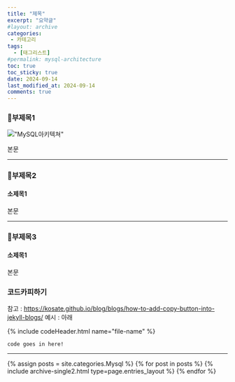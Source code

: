 ```yaml
---
title: "제목"
excerpt: "요약글"
#layout: archive
categories:
 - 카테고리
tags:
  - [태그리스트]
#permalink: mysql-architecture
toc: true
toc_sticky: true
date: 2024-09-14
last_modified_at: 2024-09-14
comments: true
---
```

### 🚀부제목1
!["MySQL아키텍쳐"](https://github.com/user-attachments/assets/4443fdb1-0de8-46bb-904d-8cc0b7f06cac "MySQL 아키텍처")

본문

---

### 🚀부제목2
#### 소제목1
본문

---

### 🚀부제목3
#### 소제목1
본문



### 코드카피하기
참고 : https://kosate.github.io/blog/blogs/how-to-add-copy-button-into-jekyll-blogs/
예시 : 아래 

{% include codeHeader.html name="file-name" %}
```someLanguage
code goes in here!
```

---
{% assign posts = site.categories.Mysql %}
{% for post in posts %} {% include archive-single2.html type=page.entries_layout %} {% endfor %}